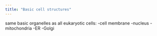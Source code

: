 ```yaml
---
title: "Basic cell structures"
---
```

same basic organelles as all eukaryotic cells:
-cell membrane
-nucleus
-mitochondria
-ER
-Golgi

